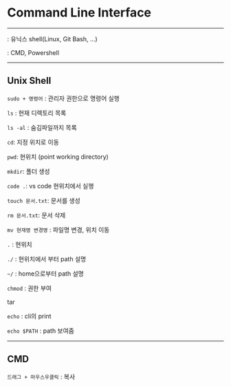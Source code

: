 # Command Line Interface

---

: 유닉스 shell(Linux, Git Bash, ...)

: CMD, Powershell

---

## Unix Shell

`sudo + 명령어` : 관리자 권한으로 명령어 실행

`ls` : 현재 디렉토리 목록

`ls -al` : 숨김파일까지 목록

`cd`: 지정 위치로 이동

`pwd`: 현위치 (point working directory)

`mkdir`: 폴더 생성

`code .`: vs code 현위치에서 실행

`touch 문서.txt`: 문서를 생성

`rm 문서.txt`: 문서 삭제

`mv 현재명 변경명` : 파일명 변경, 위치 이동

`.` : 현위치

`./` : 현위치에서 부터 path 설명

`~/` : home으로부터 path 설명

`chmod` : 권한 부여

tar

`echo` : cli의 print

`echo $PATH` : path 보여줌

---

## CMD

`드래그 + 마우스우클릭` : 복사

